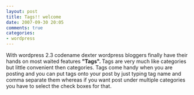 ```yaml
---
layout: post
title: Tags!! welcome
date: 2007-09-30 20:05
comments: true
categories:
- wordpress
---
```

With wordpress 2.3 codename dexter wordpress bloggers finally have their hands on most waited features <strong>"Tags". </strong>Tags are very much like categories but little convenient  then categories. Tags come handy when you are posting and you can put tags onto your post by just typing tag name and comma separate them whereas if you want post under multiple categories you have to select the check boxes for that.<span style="font-size:12pt;font-family:'Times New Roman';">  </span>
